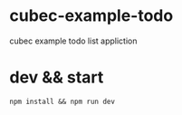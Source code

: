 # cubec-example-todo
cubec example todo list appliction

# dev && start

```shell
npm install && npm run dev
```
